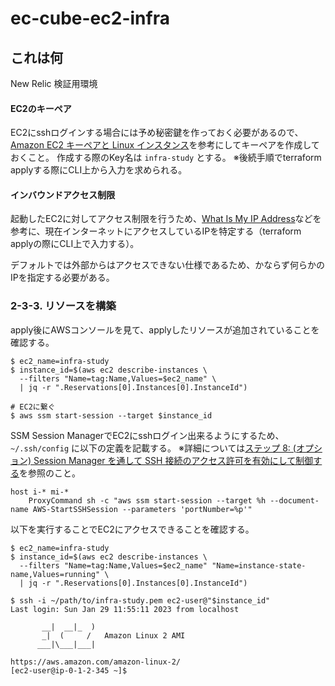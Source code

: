 # ec-cube-ec2-infra

## これは何

New Relic 検証用環境



#### EC2のキーペア
EC2にsshログインする場合には予め秘密鍵を作っておく必要があるので、[Amazon EC2 キーペアと Linux インスタンス](https://docs.aws.amazon.com/ja_jp/AWSEC2/latest/UserGuide/ec2-key-pairs.html)を参考にしてキーペアを作成しておくこと。
作成する際のKey名は `infra-study` とする。
※後続手順でterraform applyする際にCLI上から入力を求められる。

#### インバウンドアクセス制限
起動したEC2に対してアクセス制限を行うため、[What Is My IP Address](https://whatismyipaddress.com/)などを参考に、現在インターネットにアクセスしているIPを特定する（terraform applyの際にCLI上で入力する）。

デフォルトでは外部からはアクセスできない仕様であるため、かならず何らかのIPを指定する必要がある。


### 2-3-3. リソースを構築

apply後にAWSコンソールを見て、applyしたリソースが追加されていることを確認する。

```shell
$ ec2_name=infra-study
$ instance_id=$(aws ec2 describe-instances \
  --filters "Name=tag:Name,Values=$ec2_name" \
  | jq -r ".Reservations[0].Instances[0].InstanceId")

# EC2に繋ぐ
$ aws ssm start-session --target $instance_id
```

SSM Session ManagerでEC2にsshログイン出来るようにするため、`~/.ssh/config` に以下の定義を記載する。
※詳細については[ステップ 8: (オプション) Session Manager を通して SSH 接続のアクセス許可を有効にして制御する](https://docs.aws.amazon.com/ja_jp/systems-manager/latest/userguide/session-manager-getting-started-enable-ssh-connections.html)を参照のこと。

```config
host i-* mi-*
    ProxyCommand sh -c "aws ssm start-session --target %h --document-name AWS-StartSSHSession --parameters 'portNumber=%p'"
```

以下を実行することでEC2にアクセスできることを確認する。

```shell
$ ec2_name=infra-study
$ instance_id=$(aws ec2 describe-instances \
  --filters "Name=tag:Name,Values=$ec2_name" "Name=instance-state-name,Values=running" \
  | jq -r ".Reservations[0].Instances[0].InstanceId")

$ ssh -i ~/path/to/infra-study.pem ec2-user@"$instance_id"
Last login: Sun Jan 29 11:55:11 2023 from localhost

       __|  __|_  )
       _|  (     /   Amazon Linux 2 AMI
      ___|\___|___|

https://aws.amazon.com/amazon-linux-2/
[ec2-user@ip-0-1-2-345 ~]$
```
